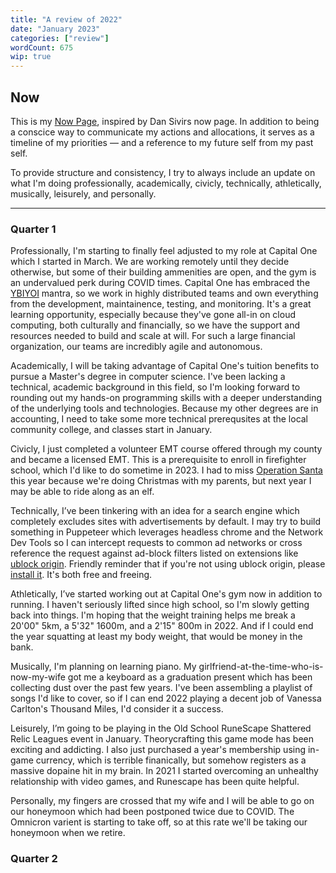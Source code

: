 ```yaml
---
title: "A review of 2022"
date: "January 2023"
categories: ["review"]
wordCount: 675
wip: true
---
```


## Now

This is my [Now Page](), inspired by Dan Sivirs now page. In addition to being a conscice way to communicate my actions and allocations, it serves as a timeline of my priorities &mdash; and a reference to my future self from my past self.

To provide structure and consistency, I try to always include an update on what I'm doing professionally, academically, civicly, technically, athletically, musically, leisurely, and personally.

---

### Quarter 1

Professionally, I'm starting to finally feel adjusted to my role at Capital One which I started in March. We are working remotely until they decide otherwise, but some of their building ammenities are open, and the gym is an undervalued perk during COVID times. Capital One has embraced the [YBIYOI](https://www.wikipedia.org/ybiyoi) mantra, so we work in highly distributed teams and own everything from the development, maintainence, testing, and monitoring. It's a great learning opportunity, especially because they've gone all-in on cloud computing, both culturally and financially, so we have the support and resources needed to build and scale at will. For such a large financial organization, our teams are incredibly agile and autonomous.

Academically, I will be taking advantage of Capital One's tuition benefits to pursue a Master's degree in computer science. I've been lacking a technical, academic background in this field, so I'm looking forward to rounding out my hands-on programming skills with a deeper understanding of the underlying tools and technologies. Because my other degrees are in accounting, I need to take some more technical prerequsites at the local community college, and classes start in January.

Civicly, I just completed a volunteer EMT course offered through my county and became a licensed EMT. This is a prerequisite to enroll in firefighter school, which I'd like to do sometime in 2023. I had to miss [Operation Santa]() this year because we're doing Christmas with my parents, but next year I may be able to ride along as an elf.

Technically, I’ve been tinkering with an idea for a search engine which completely excludes sites with advertisements by default. I may try to build something in Puppeteer which leverages headless chrome and the Network Dev Tools so I can intercept requests to common ad networks or cross reference the request against ad-block filters listed on extensions like [ublock origin](ublockorigin.com). Friendly reminder that if you're not using ublock origin, please [install it](). It's both free and freeing.

Athletically, I’ve started working out at Capital One's gym now in addition to running. I haven't seriously lifted since high school, so I'm slowly getting back into things. I'm hoping that the weight training helps me break a 20'00" 5km, a 5'32" 1600m, and a 2'15" 800m in 2022. And if I could end the year squatting at least my body weight, that would be money in the bank.

Musically, I'm planning on learning piano. My girlfriend-at-the-time-who-is-now-my-wife got me a keyboard as a graduation present which has been collecting dust over the past few years. I've been assembling a playlist of songs I'd like to cover, so if I can end 2022 playing a decent job of Vanessa Carlton's Thousand Miles, I'd consider it a success.

Leisurely, I’m going to be playing in the Old School RuneScape Shattered Relic Leagues event in January. Theorycrafting this game mode has been exciting and addicting. I also just purchased a year's membership using in-game currency, which is terrible finanically, but somehow registers as a massive dopaine hit in my brain. In 2021 I started overcoming an unhealthy relationship with video games, and Runescape has been quite helpful.

Personally, my fingers are crossed that my wife and I will be able to go on our honeymoon which had been postponed twice due to COVID. The Omnicron varient is starting to take off, so at this rate we'll be taking our honeymoon when we retire.

### Quarter 2
